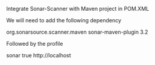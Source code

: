 Integrate Sonar-Scanner with Maven project in POM.XML

We will need to add the following dependency



<!-- https://mvnrepository.com/artifact/org.sonarsource.scanner.maven/sonar-maven-plugin -->
<dependency>
<groupId>org.sonarsource.scanner.maven</groupId>
<artifactId>sonar-maven-plugin</artifactId>
<version>3.2</version>
</dependency>

Followed by the profile

<profiles>
<profile>
<id>sonar</id>
<activation>
<activeByDefault>true</activeByDefault>
</activation>
<properties>
<!-- Optional URL to server. Default value is http://localhost:9000 but since we seated in docker that is 80, in this case we only place localhost -->
<sonar.host.url>
http://localhost
</sonar.host.url>
</properties>
</profile>
</profiles>